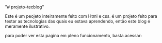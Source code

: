 "# projeto-tecblog"

Este é um peojeto inteiramente feito com Html e css.
é um projeto feito para testar as tecnologias das quais eu estava aprendendo, então este blog é meramente ilustrativo.

para poder ver esta pagina em pleno funcionamento, basta acessar:
